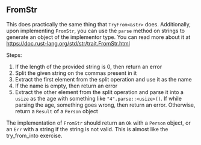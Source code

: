 ## FromStr

This does practically the same thing that `TryFrom<&str>` does.
Additionally, upon implementing `FromStr`, you can use the `parse` method
on strings to generate an object of the implementor type.
You can read more about it at https://doc.rust-lang.org/std/str/trait.FromStr.html

Steps:
1. If the length of the provided string is 0, then return an error
2. Split the given string on the commas present in it
3. Extract the first element from the split operation and use it as the name
4. If the name is empty, then return an error
5. Extract the other element from the split operation and parse it into a `usize` as the age
with something like `"4".parse::<usize>()`.
If while parsing the age, something goes wrong, then return an error.
Otherwise, return a `Result` of a `Person` object

<div class="hint">The implementation of <code>FromStr</code> should return an <code>Ok</code> with a <code>Person</code> object,
or an <code>Err</code> with a string if the string is not valid.
This is almost like the try_from_into exercise.</div>